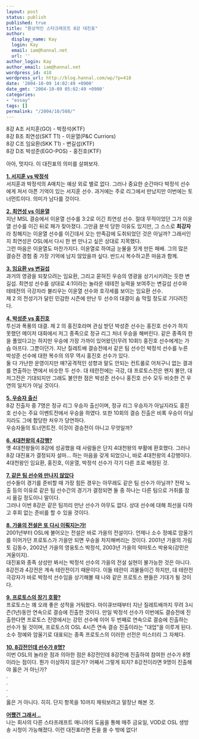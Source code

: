```yaml
---
layout: post
status: publish
published: true
title: "환상적인 스타크래프트 8강 대진표"
author:
  display_name: Kay
  login: Kay
  email: iam@hannal.net
  url: ''
author_login: Kay
author_email: iam@hannal.net
wordpress_id: 418
wordpress_url: http://blog.hannal.com/wp/?p=418
date: '2004-10-09 14:02:49 +0900'
date_gmt: '2004-10-09 05:02:49 +0900'
categories:
- "essay"
tags: []
permalink: "/2004/10/508/"
---
```

<p>8강 A조 서지훈(GO) - 박정석(KTF)<br />
8강 B조 최연성(SKT T1) - 이윤열(P&C Curriors)<br />
8강 C조 임요환(SKK T1) - 변길섭(KTF)<br />
8강 D조 박성준(EGO-POS) - 홍진호(KTF)</p>
<p>아아, 멋지다. 이 대진표의 의미를 살펴보자.</p>
<p><b><u>1. 서지훈 vs 박정석</u></b><br />
서지훈과 박정석의 A매치는 예상 외로 별로 없다. 그러나 중요한 순간마다 박정석 선수에게 져서 아픈 기억이 있는 서지훈 선수. 과거에는 주로 리그에서 만났지만 이번에는 토너먼트이다. 의미가 남다를 것이다.</p>
<p><b><u>2. 최연성 vs 이윤열</u></b><br />
지난 MSL 결승에서 이윤열 선수를 3:2로 이긴 최연성 선수. 절대 무적이었던 그가 이윤열 선수를 이긴 뒤로 패가 잦아졌다. 그만큼 분석 당한 이유도 있지만, 그 스스로 <b>최강자</b>라 칭해지는 이윤열 선수를 이긴데서 오는 만족감에 도취되었던 것은 아닐까? 그래서인지 최연성은 OSL에서 다시 한 번 만나고 싶은 상대로 지목했다.<br />
그런 마음은 이윤열도 마찬가지다. 이윤열로 하여금 눈물을 짓게 만든 패배. 그의 많은 결승전 경험 중 가장 기억에 남지 않았을까 싶다. 반드시 복수하고픈 마음과 함께.</p>
<p><b><u>3. 임요환 vs 변길섭</u></b><br />
과거의 영광을 되찾으려는 임요환, 그리고 묻혀진 우승의 영광을 상기시키려는 듯한 변길섭. 최연성 선수를 상대로 4:1이라는 놀라운 테테전 능력을 보여주는 변길섭 선수와 테테전의 극강자라 불리우는 이윤열 선수와 호각세를 보이는 임요환 선수.<br />
제 2 의 전성기가 달린 민감한 시즌에 만난 두 선수의 대결이 숨 막힐 정도로 기다려진다.</p>
<p><b><u>4. 박성준 vs 홍진호</u></b><br />
투신과 폭풍의 대결. 제 2 의 홍진호라며 관심 받던 박성준 선수는 홍진호 선수가 하지 못했던 메이저 대회에서 저그 종족으로 정규 리그 처녀 우승을 해버린다. 같은 종족의 한을 풀었다고는 하지만 우승에 가장 가까이 있어왔던(무려 10회!) 홍진호 선수에게는 가슴 아프다. 그뿐이던가. 지난 질레트배 결승전에서 같은 팀 선수인 박정석 선수를 누른 박성준 선수에 대한 복수의 의무 역시 홍진호 선수가 있다.<br />
둘 다 가난한 운영이지만 매?공격적인 성향과 말도 안되는 컨트롤로 어처구니 없는 결과를 연출하는 면에서 비슷한 두 선수. 대 테란전에는 극강, 대 프로토스전은 왠지 불안, 대 저그전은 기대되지만 그래도 불안한 점은 박성준 선수나 홍진호 선수 모두 비슷한 건 우연의 일치가 아닐 것이다.</p>
<p><b><u>5. 우승자 출신</u></b><br />
8강 진출자 중 7명은 정규 리그 우승자 출신이며, 정규 리그 우승자가 아닐지라도 홍진호 선수는 주요 이벤트전에서 우승을 하였다. 또한 10회의 결승 진출은 비록 우승이 아닐지라도 그에 합당한 처우가 당연하다.<br />
우승자들의 토너먼트전. 이것이 결승전이 아니고 무엇일까?</p>
<p><b><u>6. 4대천왕의 4강행?</u></b><br />
옛 4대천왕들이 8강에 성공했을 때 사람들은 단지 4대천왕의 부활에 환호했다. 그러나 8강 대진표가 결정되자 설마... 하는 마음을 갖게 되었으니, 바로 4대천왕의 4강행이다. 4대천왕인 임요환, 홍진호, 이윤열, 박정석 선수가 각기 다른 조로 배정된 것.</p>
<p><b><u>7. 같은 팀 선수와 만나지 않았다</u></b><br />
선수들이 경기를 준비할 때 가장 힘든 경우는 아무래도 같은 팀 선수가 아닐까? 전략 노출 등의 이유로 같은 팀 선수간의 경기가 결정되면 둘 중 하나는 다른 팀으로 거취를 잠시 옮길 정도이니 말이다.<br />
그러나 이번 8강은 같은 팀끼리 만난 선수가 아무도 없다. 상대 선수에 대해 최선을 다하고 후회 없는 준비를 할 수 있을 것이다.</p>
<p><b><u>8. 가을의 전설은 또 다시 이뤄지는가!</u></b><br />
2001년부터 OSL에 불어오는 전설은 바로 가을의 전설이다. 언제나 소수 정예로 암울기를 이어가던 프로토스가 가을만 되면 우승을 차지해버리는 것이다. 2001년 가을의 가림토 김동수, 2002년 가을의 영웅토스 박정석, 2003년 가을의 악마토스 박용욱(강민은 겨울이지).<br />
대진표와 종족 상성만 봐서는 박정석 선수의 가을의 전설 실현이 불가능한 것은 아니다. 8강전과 4강전은 계속 테란전이기 때문이다. 이들 테란이 괴물들이긴 하지만, 대 테란전 극강자가 바로 박정석 선수임을 상기해볼 때 나와 같은 프로토스 팬들은 기대가 될 것이다.</p>
<p><b><u>9. 프로토스의 장기 호황?</u></b><br />
프로토스는 꽤 오래 좋은 성적을 거둬왔다. 마이큐브때부터 지난 질레트배까지 무려 3시즌(1년)동안 연속으로 결승에 진출한 것이다. 만일 박정석 선수가 이번에도 결승전에 진출한다면 프로토스 진영에서는 강민 선수에 이어 두 번째로 연속으로 결승에 진출하는 선수가 될 것이며, 프로토스의 OSL 4시즌 연속 결승 진출이라는 "대업"을 이루게 된다. 소수 정예와 암울기로 대표되는 종족 프로토스의 이러한 선전은 미스터리 그 자체다.</p>
<p><b><u>10. 8강전인데 선수가 8명?</u></b><br />
이번 OSL의 놀라운 점과 의아한 점은 8강전인데 8강전에 진출하여 참여한 선수가 8명이라는 점이다. 뭔가 이상하지 않은가? 어째서 그렇게 되지? 8강전이라면 9명이 진출해야 옳은 거 아닌가?<br />
.<br />
.<br />
.<br />
.<br />
옳은 거 아니다. 히히. 단지 항목을 10까지 채워보려고 말장난 해본 것.</p>
<p><b><u>어쨌건 그래서 ..</u></b><br />
나는 회사의 다른 스타프래프트 매니아의 도움을 통해 매주 금요일, VOD로 OSL 생방송 시청이 가능해졌다. 이런 대진표라면 돈을 쓸 수 밖에 없다!</p>
